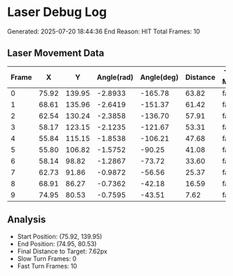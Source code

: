 # Laser Debug Log

Generated: 2025-07-20 18:44:36
End Reason: HIT
Total Frames: 10

## Laser Movement Data

| Frame | X | Y | Angle(rad) | Angle(deg) | Distance | Turn Mode | Turn Speed |
|-------|---|---|------------|------------|----------|-----------|------------|
|   0 |  75.92 | 139.95 | -2.8933 | -165.78 |  63.82 | fast | 14.8946 |
|   1 |  68.61 | 135.96 | -2.6419 | -151.37 |  61.42 | fast | 15.0866 |
|   2 |  62.54 | 130.24 | -2.3858 | -136.70 |  57.91 | fast | 15.3676 |
|   3 |  58.17 | 123.15 | -2.1235 | -121.67 |  53.31 | fast | 15.7351 |
|   4 |  55.84 | 115.15 | -1.8538 | -106.21 |  47.68 | fast | 16.1854 |
|   5 |  55.80 | 106.82 | -1.5752 |  -90.25 |  41.08 | fast | 16.7135 |
|   6 |  58.14 |  98.82 | -1.2867 |  -73.72 |  33.60 | fast | 17.3118 |
|   7 |  62.73 |  91.86 | -0.9872 |  -56.56 |  25.37 | fast | 17.9700 |
|   8 |  68.91 |  86.27 | -0.7362 |  -42.18 |  16.59 | fast | 18.6729 |
|   9 |  74.95 |  80.53 | -0.7595 |  -43.51 |   7.62 | fast | 19.3908 |

## Analysis

- Start Position: (75.92, 139.95)
- End Position: (74.95, 80.53)
- Final Distance to Target: 7.62px
- Slow Turn Frames: 0
- Fast Turn Frames: 10
